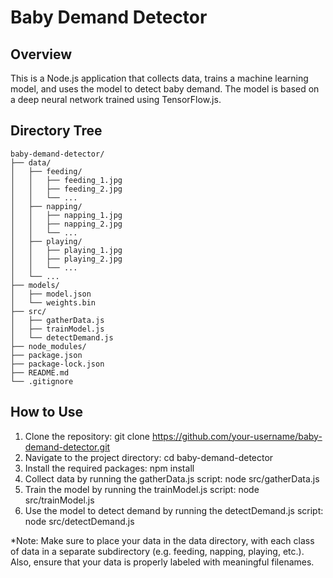 # Baby Demand Detector
## Overview
This is a Node.js application that collects data, trains a machine learning model, and uses the model to detect baby demand. The model is based on a deep neural network trained using TensorFlow.js.

## Directory Tree

```
baby-demand-detector/
├── data/
│   ├── feeding/
│   │   ├── feeding_1.jpg
│   │   ├── feeding_2.jpg
│   │   └── ...
│   ├── napping/
│   │   ├── napping_1.jpg
│   │   ├── napping_2.jpg
│   │   └── ...
│   ├── playing/
│   │   ├── playing_1.jpg
│   │   ├── playing_2.jpg
│   │   └── ...
│   └── ...
├── models/
│   ├── model.json
│   └── weights.bin
├── src/
│   ├── gatherData.js
│   ├── trainModel.js
│   └── detectDemand.js
├── node_modules/
├── package.json
├── package-lock.json
├── README.md
└── .gitignore
```

## How to Use
1. Clone the repository: git clone https://github.com/your-username/baby-demand-detector.git
2. Navigate to the project directory: cd baby-demand-detector
3. Install the required packages: npm install
4. Collect data by running the gatherData.js script: node src/gatherData.js
5. Train the model by running the trainModel.js script: node src/trainModel.js
6. Use the model to detect demand by running the detectDemand.js script: node src/detectDemand.js

*Note: Make sure to place your data in the data directory, with each class of data in a separate subdirectory (e.g. feeding, napping, playing, etc.). Also, ensure that your data is properly labeled with meaningful filenames.
